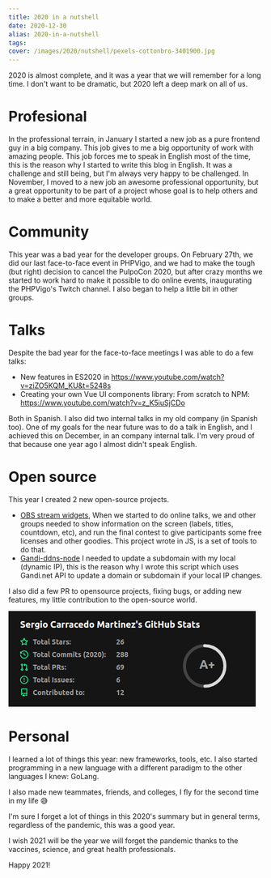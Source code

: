 ```yaml
---
title: 2020 in a nutshell
date: 2020-12-30
alias: 2020-in-a-nutshell
tags:
cover: /images/2020/nutshell/pexels-cottonbro-3401900.jpg
---
```


2020 is almost complete, and it was a year that we will remember for a long time. I don't want to be dramatic, but 2020 left a deep mark on all of us. 


# Profesional
In the professional terrain, in January I started a new job as a pure frontend guy in a big company. This job gives to me a big opportunity of work with amazing people. This job forces me to speak in English most of the time, this is the reason why I started to write this blog in English. It was a challenge and still being, but I'm always very happy to be challenged. In November, I moved to a new job an awesome professional opportunity, but a great opportunity to be part of a project whose goal is to help others and to make a better and more equitable world.

# Community
This year was a bad year for the developer groups. On February 27th, we did our last face-to-face event in PHPVigo, and we had to make the tough (but right) decision to cancel the PulpoCon 2020, but after crazy months we started to work hard to make it possible to do online events, inaugurating the PHPVigo's Twitch channel. I also began to help a little bit in other groups.

# Talks
Despite the bad year for the face-to-face meetings I was able to do a few talks:

* New features in ES2020 in https://www.youtube.com/watch?v=ziZO5KQM_KU&t=5248s
* Creating your own Vue UI components library: From scratch to NPM: https://www.youtube.com/watch?v=z_K5iuSjCDo

Both in Spanish. I also did two internal talks in my old company (in Spanish too).
One of my goals for the near future was to do a talk in English, and I achieved this on December, in an company internal talk. I'm very proud of that because one year ago I almost didn't speak English.

# Open source
This year I created 2 new open-source projects.

* [OBS stream widgets](https://github.com/sergiocarracedo/obs-stream-widgets), When we started to do online talks, we and other groups needed to show information on the screen (labels, titles, countdown, etc), and run the final contest to give participants some free licenses and other goodies. This project wrote in JS, is a set of tools to do that.
* [Gandi-ddns-node](https://github.com/sergiocarracedo/gandi-ddns-node) I needed to update a subdomain with my local (dynamic IP), this is the reason why I wrote this script which uses Gandi.net API to update a domain or subdomain if your local IP changes.

I also did a few PR to opensource projects, fixing bugs, or adding new features, my little contribution to the open-source world.

![](/images/2020/nutshell/github_stats.png)


# Personal
I learned a lot of things this year: new frameworks, tools, etc. I also started programming in a new language with a different paradigm to the other languages I knew: GoLang.

I also made new teammates, friends, and colleges, I fly for the second time in my life :sweat_smile:    

I'm sure I forget a lot of things in this 2020's summary but in general terms, regardless of the pandemic, this was a good year.

I wish 2021 will be the year we will forget the pandemic thanks to the vaccines, science, and great health professionals.

Happy 2021!
